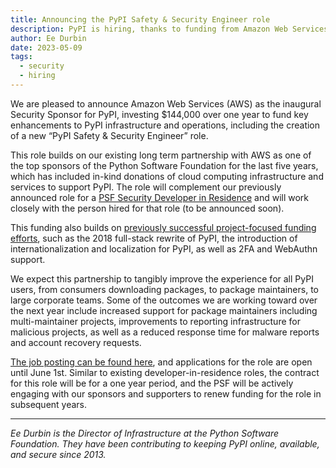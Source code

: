 ```yaml
---
title: Announcing the PyPI Safety & Security Engineer role
description: PyPI is hiring, thanks to funding from Amazon Web Services!
author: Ee Durbin
date: 2023-05-09
tags:
  - security
  - hiring
---
```


We are pleased to announce
Amazon Web Services (AWS)
as the inaugural Security Sponsor for PyPI,
investing $144,000 over one year
to fund key enhancements to PyPI infrastructure and operations,
including the creation of a new “PyPI Safety & Security Engineer” role. 

This role builds on our existing long term partnership with AWS
as one of the top sponsors of the Python Software Foundation for the last five years,
which has included in-kind donations of cloud computing infrastructure
and services to support PyPI.
The role will complement our previously announced role for a
[PSF Security Developer in Residence](https://pyfound.blogspot.com/2023/01/the-psf-is-hiring-security-developer-in.html)
and will work closely with the person hired for that role (to be announced soon).

This funding also builds on
[previously successful project-focused funding efforts](https://dustingram.com/articles/2021/04/14/powering-the-python-package-index-in-2021/#project-funding),
such as the 2018 full-stack rewrite of PyPI,
the introduction of internationalization and localization for PyPI,
as well as 2FA and WebAuthn support.

We expect this partnership to tangibly improve the experience for all PyPI users,
from consumers downloading packages,
to package maintainers,
to large corporate teams.
Some of the outcomes we are working toward over the next year include
increased support for package maintainers including multi-maintainer projects,
improvements to reporting infrastructure for malicious projects,
as well as a reduced response time for malware reports and account recovery requests.

[The job posting can be found here](https://jobs.pyfound.org/apply/CKEONredws/PyPI-Safety-Security-Engineer),
and applications for the role are open until June 1st.
Similar to existing developer-in-residence roles,
the contract for this role will be for a one year period,
and the PSF will be actively engaging with our sponsors and supporters
to renew funding for the role in subsequent years.

---

_Ee Durbin is the Director of Infrastructure at
the Python Software Foundation.
They have been contributing to keeping PyPI online, available, and
secure since 2013._
